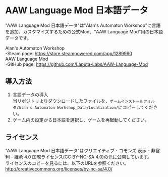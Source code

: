 ﻿
# AAW Language Mod 日本語データ

"AAW Language Mod 日本語データ"は"Alan's Automaton Workshop"に言語を追加、カスタマイズするための公式Mod、"AAW Language Mod"用の日本語データです。

Alan's Automaton Workshop  
-Steam page: https://store.steampowered.com/app/1289990  
AAW Language Mod  
-GitHub page: https://github.com/Laputa-Labs/AAW-Language-Mod  

## 導入方法

1. 言語データの導入  
	当リポジトリよりダウンロードしたファイルを、```ゲームインストールフォルダ/Alan's Automaton Workshop_Data/Localization/```にコピーしてください。
2. ゲーム内の設定から日本語を選択し、ゲームを再起動してください。
	

## ライセンス

"AAW Language Mod 日本語データ"はクリエイティブ・コモンズ 表示 - 非営利 - 継承 4.0 国際ライセンス(CC BY-NC-SA 4.0)の元に公開しています。  
ライセンスのコピーを見るには、以下のURLを参照ください。
http://creativecommons.org/licenses/by-nc-sa/4.0/

